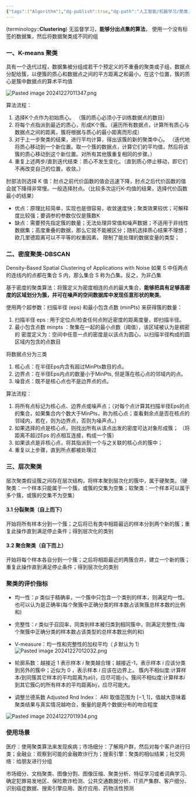```yaml
---
{"tags":["Algorithm"],"dg-publish":true,"dg-path":"人工智能/机器学习/聚类.md","permalink":"/人工智能/机器学习/聚类/","dgPassFrontmatter":true,"noteIcon":"","created":"2024-10-15T16:56:30.000+08:00","updated":"2025-05-02T01:58:46.822+08:00"}
---
```



(terminology::**Clustering**)
无监督学习，**能够分出点集的算法**， 使用一个没有标签的数据集，然后将数据聚类成不同的组
### 一、K-means 聚类
具有一个迭代过程，数据集被分组成若干个预定义的不重叠的聚类或子组，数据点分配给簇，以便簇的质心和数据点之间的平方距离之和最小，在这个位置，簇的质心是簇中数据点的算术平均值

![Pasted image 20241227011347.png](/img/user/Functional%20files/Photo%20Resources/Pasted%20image%2020241227011347.png)

算法流程：
1. 选择K个点作为初始质心。 （簇的质心必须小于训练数据点的数目）
2. 将每个点指派到最近的质心，形成K个簇。（遍历所有数据点，计算所有质心与数据点之间的距离，簇将根据与质心的最小距离而形成） 
3. 对于上一步聚类的结果，进行平均计算，得出该簇的新的聚类中心。 （迭代地将质心移动到一个新位置。取一个簇的数据点，计算它们的平均值，然后将该簇的质心移动到这个新位置。对所有其他簇重复相同的步骤。）
4. 重复上述两步/直到迭代结束：质心不发生变化。（直到质心停止移动，即它们不再改变自己的位置，收敛。）


肘部法则选择 K 值：肘点之前代价函数的值会迅速下降，肘点之后代价函数的值会就下降得非常慢。一般选择肘点。（比较多次运行K-均值的结果，选择代价函数最小的结果）

- 优点：原理比较简单，实现也是很容易，收敛速度快；聚类效果较优；可解释度比较强；要调参的参数仅仅是簇数K
- 缺点：需要预先指定簇的数量；无法处理异常值和噪声数据；不适用于非线性数据集；高度重叠的数据，那么它就不能被区分；随机选择质心结果不理想；欧几里德距离可以不平等的权重因素， 限制了能处理的数据变量的类型；
### 二、密度聚类-DBSCAN 
Density-Based Spatial Clustering of Applications with Noise 
如果 S 中任两点的连线内的点都在集合 S 内，那么集合 S 称为凸集。反之，为非凸集

基于密度的聚类算法：将簇定义为密度相连的点的最大集合，**能够把具有足够高密度的区域划分为簇，并可在噪声的空间数据库中发现任意形状的聚类**。

使用两个超参数：扫描半径 (eps) 和最小包含点数 (minPts) 来获得簇的数量：
1. 扫描半径 eps  : 用于定位点/检查任何点附近密度的距离度量，即扫描半径。
2. 最小包含点数 minpts ：聚集在一起的最小点数（阈值），该区域被认为是稠密的
密度定义为：空间中任意一点的密度是以该点为圆心，以扫描半径构成的圆区域内包含的点数目


将数据点分为三类
1. 核心点：在半径Eps内含有超过MinPts数目的点。 
2. 边界点：在半径Eps内点的数量小于MinPts, 但是落在核心点的邻域内的点。
3. 噪音点：既不是核心点也不是边界点的点。


算法流程：
1. 将所有点标记为核心点、边界点或噪声点；（对每个点计算其扫描半径Eps的点的集合，如果集合内个数大于MinPts，称为核心点；查看剩余点是否在核点的邻域内，若在，则为边界点，否则为噪声点。）
2. 如果选择的点是核心点，则找出所有从该点出发的密度可达对象形成簇； （将距离不超过Eps 的点相互连接，构成一个簇）
3. 如果该点是非核心点，将其指派到一个与之关联的核心点的簇中； 
4. 重复以上步骤，直到所点都被处理过

### 三、层次聚类
层次聚类假设簇之间存在层次结构，将样本聚到层次化的簇中，属于硬聚类。（硬聚类：一个样本只能属于一个簇，或簇的交集为空集；软聚类：一个样本可以属于多个簇，或簇的交集不为空集）
#### 3.1 分裂聚类（自上而下）
开始将所有样本分到一个簇；之后将已有类中相距最远的样本分到两个新的簇；重复此操作直到满足停止条件；得到层次化的类别
#### 3.2 聚合聚类（自下而上）
开始将每个样本各自分到一个簇；之后将相距最近的两簇合并，建立一个新的簇；重复此操作直到满足停止条件；得到层次化的类别
### 聚类的评价指标


- 均一性：$p$ 类似于精确率，一个簇中只包含一个类别的样本，则满足均一性。也可以认为是正确率(每个聚簇中正确分类的样本数占该聚簇总样本数的比例和)

- 完整性：$r$ 类似于召回率，同类别样本被归类到相同簇中，则满足完整性;(每个聚簇中正确分类的样本数占该类型的总样本数比例的和)

- V-measure：均一性和完整性的加权平均（ 𝛽 默认为 1）
![Pasted image 20241227012032.png](/img/user/Functional%20files/Photo%20Resources/Pasted%20image%2020241227012032.png)

- 轮廓系数：越接近 1 表示样本 $i$ 聚类越合理；越接近-1，表示样本 $i$ 应该分类到另外的簇中；近似为 0 ，表示样本 $i$ 应该在边界上。  簇内不相似度:计算样本𝑖到同簇其它样本的平均距离为𝑎(𝑖)，应尽可能小。簇间不相似度:计算样本𝑖到其它簇𝐶𝑗的所有样本的平均距离𝑏𝑖𝑗，应尽可能大。

- 调整兰德系数 Adjusted Rnd Index： ARI 取值范围为 $[-1,1]$，值越大意味着聚类结果与真实情况越吻合，衡量的是两个数据分布的吻合程度

![Pasted image 20241227011934.png](/img/user/Functional%20files/Photo%20Resources/Pasted%20image%2020241227011934.png)

### 使用场景
医疗：使用聚类算法来发现疾病；市场细分：了解用户群，然后对每个客户进行归类；金融业：观察到可能的金融欺诈行为；搜索引擎：聚类的相似结果；社交网络：给朋友进行分组

市场细分、文档聚类、图像分割、图像压缩、聚类分析、特征学习或者词典学习、确定犯罪易发地区、保险欺诈检测、公共交通数据分析、IT资产集群、客户细分、识别癌症数据、搜索引擎应用、医疗应用、药物活性预测


